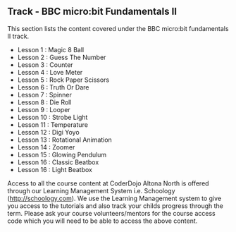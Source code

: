 
## Track - BBC micro:bit Fundamentals II

This section lists the content covered under the BBC micro:bit fundamentals II track.

- Lesson 1  : Magic 8 Ball
- Lesson 2  : Guess The Number
- Lesson 3  : Counter
- Lesson 4  : Love Meter
- Lesson 5  : Rock Paper Scissors
- Lesson 6  : Truth Or Dare
- Lesson 7  : Spinner
- Lesson 8  : Die Roll
- Lesson 9  : Looper
- Lesson 10 : Strobe Light
- Lesson 11 : Temperature
- Lesson 12 : Digi Yoyo
- Lesson 13 : Rotational Animation
- Lesson 14 : Zoomer
- Lesson 15 : Glowing Pendulum
- Lesson 16 : Classic Beatbox
- Lesson 16 : Light Beatbox

Access to all the course content at CoderDojo Altona North is offered through our Learning Management System i.e. Schoology (http://schoology.com). We use the Learning Management system to give you access to the tutorials and also track your childs progress through the term. Please ask your course volunteers/mentors for the course access code which you will need to be able to access the above content. 

